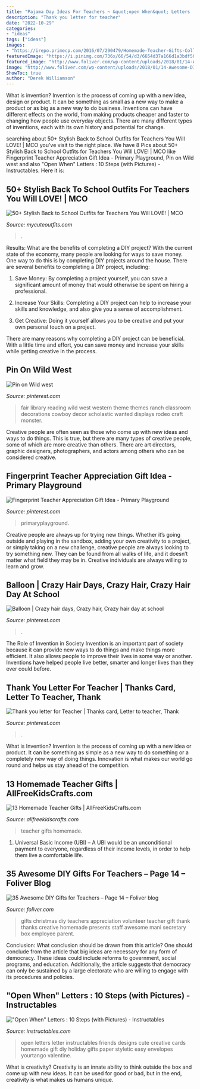 ```yaml
---
title: "Pajama Day Ideas For Teachers ~ &quot;open When&quot; Letters : 10 Steps (with Pictures)"
description: "Thank you letter for teacher"
date: "2022-10-29"
categories:
- "ideas"
tags: ["ideas"]
images:
- "https://irepo.primecp.com/2016/07/290479/Homemade-Teacher-Gifts-Collage_ExtraLarge800_ID-1766726.jpg?v=1766726"
featuredImage: "https://i.pinimg.com/736x/66/54/d3/6654d37a166d1a3bdf50f0786f5831c9--letter-for-teacher-thank-you-letter.jpg"
featured_image: "http://www.foliver.com/wp-content/uploads/2018/01/14-Awesome-DIY-Gifts-for-Teachers.jpg"
image: "http://www.foliver.com/wp-content/uploads/2018/01/14-Awesome-DIY-Gifts-for-Teachers.jpg"
ShowToc: true
author: "Derek Williamson"
---
```



What is invention?
Invention is the process of coming up with a new idea, design or product. It can be something as small as a new way to make a product or as big as a new way to do business. Inventions can have different effects on the world, from making products cheaper and faster to changing how people use everyday objects. There are many different types of inventions, each with its own history and potential for change.

	

		
searching about 50+ Stylish Back to School Outfits for Teachers You Will LOVE! | MCO you've visit to the right place. We have 8 Pics about 50+ Stylish Back to School Outfits for Teachers You Will LOVE! | MCO like Fingerprint Teacher Appreciation Gift Idea - Primary Playground, Pin on Wild west and also &quot;Open When&quot; Letters : 10 Steps (with Pictures) - Instructables. Here it is:
		
    
## 50+ Stylish Back To School Outfits For Teachers You Will LOVE! | MCO

<img loading=lazy src="https://mycuteoutfits.com/wp-content/uploads/2017/07/46d1f43300a61bbfb70520ce7befb169.jpg" onerror="this.onerror=null;this.src='https://tse1.mm.bing.net/th?id=OIP.XqmTD3zfCIJ8cwEWAE2iWgHaNK&amp;pid=15.1';" alt="50+ Stylish Back to School Outfits for Teachers You Will LOVE! | MCO">

_Source: mycuteoutfits.com_

>. 

	

Results: What are the benefits of completing a DIY project?
With the current state of the economy, many people are looking for ways to save money. One way to do this is by completing DIY projects around the house. There are several benefits to completing a DIY project, including:
1. Save Money: By completing a project yourself, you can save a significant amount of money that would otherwise be spent on hiring a professional.

2. Increase Your Skills: Completing a DIY project can help to increase your skills and knowledge, and also give you a sense of accomplishment.

3. Get Creative: Doing it yourself allows you to be creative and put your own personal touch on a project.

There are many reasons why completing a DIY project can be beneficial. With a little time and effort, you can save money and increase your skills while getting creative in the process.

    
## Pin On Wild West

<img loading=lazy src="https://i.pinimg.com/736x/21/9b/6f/219b6f9df67083fa23225dd59a6d514d.jpg" onerror="this.onerror=null;this.src='https://tse3.mm.bing.net/th?id=OIP.9hK1uQFov2iUHU4bMpEXqAHaJ6&amp;pid=15.1';" alt="Pin on Wild west">

_Source: pinterest.com_

>fair library reading wild west western theme themes ranch classroom decorations cowboy decor scholastic wanted displays rodeo craft monster. 

	

Creative people are often seen as those who come up with new ideas and ways to do things. This is true, but there are many types of creative people, some of which are more creative than others. There are art directors, graphic designers, photographers, and actors among others who can be considered creative.

    
## Fingerprint Teacher Appreciation Gift Idea - Primary Playground

<img loading=lazy src="https://i.pinimg.com/736x/87/80/a6/8780a65d40c21a05a02c47db1778755e.jpg" onerror="this.onerror=null;this.src='https://tse1.mm.bing.net/th?id=OIP.Eh5e6cu3Ci-Y8yJt0y3tfQHaLH&amp;pid=15.1';" alt="Fingerprint Teacher Appreciation Gift Idea - Primary Playground">

_Source: pinterest.com_

>primaryplayground. 

	

Creative people are always up for trying new things. Whether it’s going outside and playing in the sandbox, adding your own creativity to a project, or simply taking on a new challenge, creative people are always looking to try something new. They can be found from all walks of life, and it doesn’t matter what field they may be in. Creative individuals are always willing to learn and grow.

    
## Balloon | Crazy Hair Days, Crazy Hair, Crazy Hair Day At School

<img loading=lazy src="https://i.pinimg.com/736x/cc/18/49/cc1849c6daac4e414ec8b98ecb6f5803--kid-stuff-funny-stuff.jpg" onerror="this.onerror=null;this.src='https://tse4.mm.bing.net/th?id=OIP.JgcMCofgdOu3qgsCrmoaBgHaHo&amp;pid=15.1';" alt="Balloon | Crazy hair days, Crazy hair, Crazy hair day at school">

_Source: pinterest.com_

>. 

	

The Role of Invention in Society
Invention is an important part of society because it can provide new ways to do things and make things more efficient. It also allows people to improve their lives in some way or another. Inventions have helped people live better, smarter and longer lives than they ever could before.

    
## Thank You Letter For Teacher | Thanks Card, Letter To Teacher, Thank

<img loading=lazy src="https://i.pinimg.com/736x/66/54/d3/6654d37a166d1a3bdf50f0786f5831c9--letter-for-teacher-thank-you-letter.jpg" onerror="this.onerror=null;this.src='https://tse2.mm.bing.net/th?id=OIP.vm5QUnLjupaAfapD-KKu7AHaJ3&amp;pid=15.1';" alt="Thank you letter for Teacher | Thanks card, Letter to teacher, Thank">

_Source: pinterest.com_

>. 

	

What is Invention?
Invention is the process of coming up with a new idea or product. It can be something as simple as a new way to do something or a completely new way of doing things. Innovation is what makes our world go round and helps us stay ahead of the competition.

    
## 13 Homemade Teacher Gifts | AllFreeKidsCrafts.com

<img loading=lazy src="https://irepo.primecp.com/2016/07/290479/Homemade-Teacher-Gifts-Collage_ExtraLarge800_ID-1766726.jpg?v=1766726" onerror="this.onerror=null;this.src='https://tse2.mm.bing.net/th?id=OIP.3aPh_5KzmQLqKewQ4adyNwHaLG&amp;pid=15.1';" alt="13 Homemade Teacher Gifts | AllFreeKidsCrafts.com">

_Source: allfreekidscrafts.com_

>teacher gifts homemade. 

	

1. Universal Basic Income (UBI) – A UBI would be an unconditional payment to everyone, regardless of their income levels, in order to help them live a comfortable life.

    
## 35 Awesome DIY Gifts For Teachers – Page 14 – Foliver Blog

<img loading=lazy src="http://www.foliver.com/wp-content/uploads/2018/01/14-Awesome-DIY-Gifts-for-Teachers.jpg" onerror="this.onerror=null;this.src='https://tse2.mm.bing.net/th?id=OIP.toWy3353ei-HI2XbT9rqLQHaPf&amp;pid=15.1';" alt="35 Awesome DIY Gifts for Teachers – Page 14 – Foliver blog">

_Source: foliver.com_

>gifts christmas diy teachers appreciation volunteer teacher gift thank thanks creative homemade presents staff awesome mani secretary box employee parent. 

	

Conclusion: What conclusion should be drawn from this article?
One should conclude from the article that big ideas are necessary for any form of democracy. These ideas could include reforms to government, social programs, and education. Additionally, the article suggests that democracy can only be sustained by a large electorate who are willing to engage with its procedures and policies.

    
## &quot;Open When&quot; Letters : 10 Steps (with Pictures) - Instructables

<img loading=lazy src="https://cdn.instructables.com/ORIG/FOP/J2B8/HM8DKBIT/FOPJ2B8HM8DKBIT.jpg?width=2100" onerror="this.onerror=null;this.src='https://tse3.mm.bing.net/th?id=OIP.dN1IG3PZCdRNuGs6WtaxGgHaJ4&amp;pid=15.1';" alt="&quot;Open When&quot; Letters : 10 Steps (with Pictures) - Instructables">

_Source: instructables.com_

>open letters letter instructables friends designs cute creative cards homemade gift diy holiday gifts paper styletic easy envelopes yourtango valentine. 

	

What is creativity?
Creativity is an innate ability to think outside the box and come up with new ideas. It can be used for good or bad, but in the end, creativity is what makes us humans unique.

